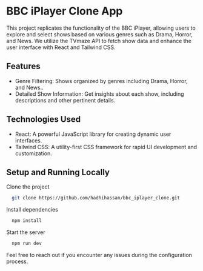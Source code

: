 
# BBC iPlayer Clone App

This project replicates the functionality of the BBC iPlayer, allowing users to explore and select shows based on various genres such as Drama, Horror, and News. We utilize the TVmaze API to fetch show data and enhance the user interface with React and Tailwind CSS.


## Features

- Genre Filtering: Shows organized by genres including Drama, Horror, and News..
- Detailed Show Information: Get insights about each show, including descriptions and other pertinent details.


## Technologies Used

- React: A powerful JavaScript library for creating dynamic user interfaces.
- Tailwind CSS: A utility-first CSS framework for rapid UI development and customization.
## Setup and Running Locally

Clone the project

```bash
  git clone https://github.com/hadhihassan/bbc_iplayer_clone.git
```

Install dependencies

```bash
  npm install
```

Start the server

```bash
  npm run dev
```

Feel free to reach out if you encounter any issues during the configuration process.
